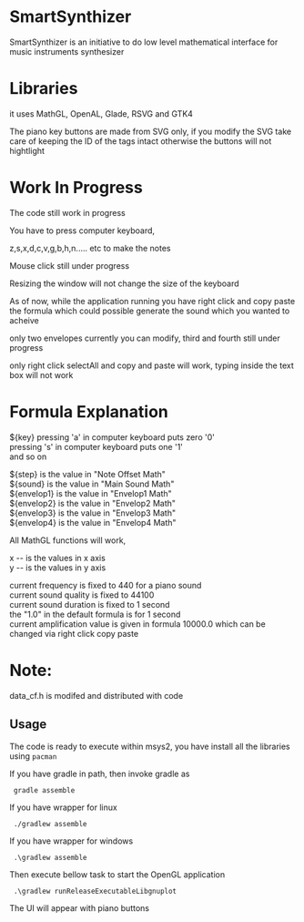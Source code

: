 # SmartSynthizer

SmartSynthizer is an initiative to do low level mathematical interface for music instruments synthesizer

# Libraries

it uses MathGL, OpenAL, Glade, RSVG and GTK4

The piano key buttons are made from SVG only, if you modify the SVG take care of keeping the ID of the tags intact otherwise the buttons will not hightlight

# Work In Progress

The code still work in progress

You have to press computer keyboard,

z,s,x,d,c,v,g,b,h,n..... etc to make the notes

Mouse click still under progress

Resizing the window will not change the size of the keyboard

As of now, while the application running you have right click and copy paste the formula which could possible generate the sound which you wanted to acheive 

only two envelopes currently you can modify, third and fourth still under progress

only right click selectAll and copy and paste will work, typing inside the text box will not work

# Formula Explanation

${key} 
pressing 'a' in computer keyboard puts zero '0'<br/>
pressing 's' in computer keyboard puts one '1'<br/>
and so on

${step} is the value in "Note Offset Math"<br/>
${sound} is the value in "Main Sound Math"<br/>
${envelop1} is the value in "Envelop1 Math"<br/>
${envelop2} is the value in "Envelop2 Math"<br/>
${envelop3} is the value in "Envelop3 Math"<br/>
${envelop4} is the value in "Envelop4 Math"<br/>

All MathGL functions will work,

x -- is the values in x axis<br/>
y -- is the values in y axis

current frequency is fixed to 440 for a piano sound<br/>
current sound quality is fixed to 44100<br/>
current sound duration is fixed to 1 second<br/>
the "1.0" in the default formula is for 1 second<br/>
current amplification value is given in formula 10000.0 which can be changed via right click copy paste<br/>

# Note:
data_cf.h is modifed and distributed with code

## Usage

The code is ready to execute within msys2, you have install all the libraries using `pacman`

If you have gradle in path, then invoke gradle as

     gradle assemble

If you have wrapper for linux

     ./gradlew assemble

If you have wrapper for windows

     .\gradlew assemble

Then execute bellow task to start the OpenGL application

     .\gradlew runReleaseExecutableLibgnuplot

The UI will appear with piano buttons

